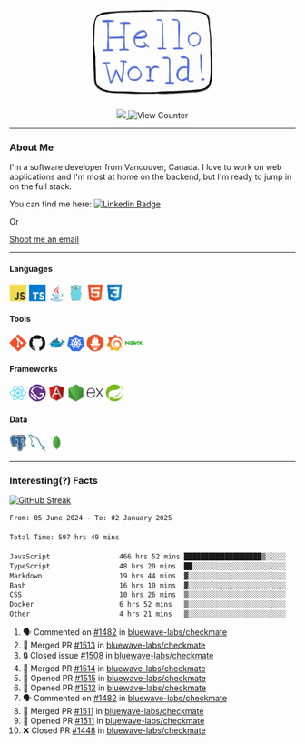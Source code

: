 <div align="center">
    <img src="./img/hello_world.webp" height="200px" width="">
    <div>
        <a href="https://www.linkedin.com/in/ajhollid">
            <img src="https://img.shields.io/badge/LinkedIn-blue"/>
        </a>
        <img src="https://komarev.com/ghpvc/?username=ajhollid&color=yellow" alt="View Counter">
    </div>
</div>

---

### About Me

I'm a software developer from Vancouver, Canada. I love to work on web applications and I'm most at home on the backend, but I'm ready to jump in on the full stack.

You can find me here: [![Linkedin Badge](https://img.shields.io/badge/-ajhollid-blue?style=flat&logo=Linkedin&logoColor=white)](https://www.linkedin.com/in/ajhollid)

Or

[Shoot me an email](mailto:ajhollid@gmail.com)

---

#### Languages

<div>
    <img src="./img/devicons/javascript-original.svg" width=30 height=30 alt="JavaScript">
    <img src="/img/devicons/typescript-original.svg" width=30 height=30 alt="TypeScript">
    <img src="./img/devicons/java-original.svg" width=30 height=30 alt="Java">
    <img src="./img/devicons/go-original.svg" width=30 height=30 alt="Golang">
    <img src="./img/devicons/html5-original.svg" width=30 height=30 alt="HTML 5">
    <img src="./img/devicons/css3-original.svg" width=30 height=30 alt="CSS 3">
</div>

#### Tools

<div>
    <img src="./img/devicons/git-original.svg" width=30 height=30 alt="Git">
    <img src="./img/devicons/github-original.svg" width=30 height=30 alt="Github">
    <img src="./img/devicons/docker-original.svg" width=30 
    height=30 alt="Docker">
    <img src="./img/devicons/kubernetes-original.svg" width=30 height=30 alt="K8">
    <img src="./img/devicons/prometheus-original.svg" width=30 height=30 alt="Prometheus">
    <img src="./img/devicons/grafana-original.svg" width=30 height=30 alt="Grafana">
    <img src="./img/devicons/nginx-original.svg" width=30 height=30 alt="Nginx">
</div>

#### Frameworks

<div>
    <img src="./img/devicons/react-original.svg" width=30 height=30 alt="React">
    <img src="./img/devicons/gatsby-original.svg" width=30 height=30 alt="Gatsby">
    <img src="./img/devicons/angularjs-original.svg" width=30 height=30 alt="AngularJS">
    <img src="./img/devicons/nodejs-original.svg" width=30 height=30 alt="NodeJS">
    <img src="./img/devicons/express-original.svg" width=30 height=30 alt="Express">
    <img src="./img/devicons/spring-original.svg" width=30 height=30 alt="Spring">
</div>

#### Data

<div>
    <img src="./img/devicons/postgresql-original.svg" width=30 height=30 alt="Postgresql">
    <img src="./img/devicons/mysql-original.svg" width=30 height=30 alt="Mysql">
    <img src="./img/devicons/mongodb-original.svg" width=30 height=30 alt="MongoDB">
</div>

---

### Interesting(?) Facts

[![GitHub Streak](http://github-readme-streak-stats.herokuapp.com?user=ajhollid)](https://git.io/streak-stats)

 <!--START_SECTION:waka-->

```txt
From: 05 June 2024 - To: 02 January 2025

Total Time: 597 hrs 49 mins

JavaScript                 466 hrs 52 mins ███████████████████▒░░░░░   77.53 %
TypeScript                 48 hrs 20 mins  ██░░░░░░░░░░░░░░░░░░░░░░░   08.03 %
Markdown                   19 hrs 44 mins  ▓░░░░░░░░░░░░░░░░░░░░░░░░   03.28 %
Bash                       16 hrs 10 mins  ▓░░░░░░░░░░░░░░░░░░░░░░░░   02.68 %
CSS                        10 hrs 26 mins  ▒░░░░░░░░░░░░░░░░░░░░░░░░   01.73 %
Docker                     6 hrs 52 mins   ▒░░░░░░░░░░░░░░░░░░░░░░░░   01.14 %
Other                      4 hrs 21 mins   ▒░░░░░░░░░░░░░░░░░░░░░░░░   00.72 %
```

<!--END_SECTION:waka-->


<!--START_SECTION:activity-->
1. 🗣 Commented on [#1482](https://github.com/bluewave-labs/checkmate/issues/1482#issuecomment-2569794462) in [bluewave-labs/checkmate](https://github.com/bluewave-labs/checkmate)
2. 🎉 Merged PR [#1513](https://github.com/bluewave-labs/checkmate/pull/1513) in [bluewave-labs/checkmate](https://github.com/bluewave-labs/checkmate)
3. 🔒 Closed issue [#1508](https://github.com/bluewave-labs/checkmate/issues/1508) in [bluewave-labs/checkmate](https://github.com/bluewave-labs/checkmate)
4. 🎉 Merged PR [#1514](https://github.com/bluewave-labs/checkmate/pull/1514) in [bluewave-labs/checkmate](https://github.com/bluewave-labs/checkmate)
5. 💪 Opened PR [#1515](https://github.com/bluewave-labs/checkmate/pull/1515) in [bluewave-labs/checkmate](https://github.com/bluewave-labs/checkmate)
6. 💪 Opened PR [#1512](https://github.com/bluewave-labs/checkmate/pull/1512) in [bluewave-labs/checkmate](https://github.com/bluewave-labs/checkmate)
7. 🗣 Commented on [#1482](https://github.com/bluewave-labs/checkmate/issues/1482#issuecomment-2568365434) in [bluewave-labs/checkmate](https://github.com/bluewave-labs/checkmate)
8. 🎉 Merged PR [#1511](https://github.com/bluewave-labs/checkmate/pull/1511) in [bluewave-labs/checkmate](https://github.com/bluewave-labs/checkmate)
9. 💪 Opened PR [#1511](https://github.com/bluewave-labs/checkmate/pull/1511) in [bluewave-labs/checkmate](https://github.com/bluewave-labs/checkmate)
10. ❌ Closed PR [#1448](https://github.com/bluewave-labs/checkmate/pull/1448) in [bluewave-labs/checkmate](https://github.com/bluewave-labs/checkmate)
<!--END_SECTION:activity-->
